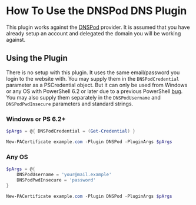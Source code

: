 # How To Use the DNSPod DNS Plugin

This plugin works against the [DNSPod](https://dnspod.com/) provider. It is assumed that you have already setup an account and delegated the domain you will be working against.

## Using the Plugin

There is no setup with this plugin. It uses the same email/password you login to the website with. You may supply them in the `DNSPodCredential` parameter as a PSCredential object. But it can only be used from Windows or any OS with PowerShell 6.2 or later due to a previous PowerShell [bug](https://github.com/PowerShell/PowerShell/issues/1654). You may also supply them separately in the `DNSPodUsername` and `DNSPodPwdInsecure` parameters and standard strings.

### Windows or PS 6.2+

```powershell
$pArgs = @{ DNSPodCredential = (Get-Credential) }

New-PACertificate example.com -Plugin DNSPod -PluginArgs $pArgs
```

### Any OS

```powershell
$pArgs = @{
    DNSPodUsername = 'your@mail.example'
    DNSPodPwdInsecure = 'password'
}

New-PACertificate example.com -Plugin DNSPod -PluginArgs $pArgs
```
